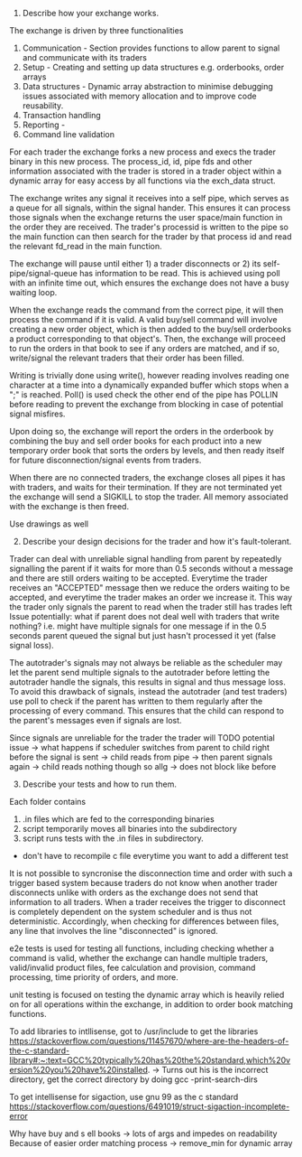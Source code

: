 1. Describe how your exchange works.

The exchange is driven by three functionalities

1. Communication - Section provides functions to allow parent to signal and 
communicate with its traders
2. Setup - Creating and setting up data structures e.g. orderbooks, order arrays
3. Data structures - Dynamic array abstraction to minimise debugging issues associated
with memory allocation and to improve code reusability. 
4. Transaction handling 
5. Reporting - 
5. Command line validation

For each trader the exchange forks a new process and execs the trader binary in this new process.
The process_id, id, pipe fds and other information associated with the trader is stored
in a trader object within a dynamic array for easy access by all functions via the exch_data struct.

The exchange writes any signal it receives into a self pipe, which serves as a queue
for all signals, within the signal hander. This ensures it can process those signals
when the exchange returns the user space/main function in the order they are received.
The trader's processid is written to the pipe so the main function
can then search for the trader by that process id and read the relevant fd_read in the main function. 

The exchange will pause until either 1) a trader disconnects or 2) its self-pipe/signal-queue has
information to be read. This is achieved using poll with an infinite time out, which
ensures the exchange does not have a busy waiting loop.

When the exchange reads the command from the correct pipe, it will then process the command
if it is valid. A valid buy/sell command will involve creating a new order object, which is 
then added to the buy/sell orderbooks a product corresponding to that object's. Then, the 
exchange will proceed to run the orders in that book to see if any orders are matched, and 
if so, write/signal the relevant traders that their order has been filled.

Writing is trivially done using write(), however reading involves reading one character
at a time into a dynamically expanded buffer which stops when a ";" is reached. Poll() is
used check the other end of the pipe has POLLIN before reading to prevent the exchange
from blocking in case of potential signal misfires.

Upon doing so, the exchange will report the orders in the orderbook by combining the buy
and sell order books for each product into a new temporary order book that sorts the orders
by levels, and then ready itself for future disconnection/signal events from traders.

When there are no connected traders, the exchange closes all pipes it has with traders,
and waits for their termination. If they are not terminated yet the exchange will send a 
SIGKILL to stop the trader. All memory associated with the exchange is then freed.


Use drawings as well


2. Describe your design decisions for the trader and how it's fault-tolerant.

Trader can deal with unreliable signal handling from parent by 
repeatedly signalling the parent if it waits for more than 0.5
seconds without a message and there are still orders waiting to be
accepted. Everytime the trader receives an "ACCEPTED" message then
we reduce the orders waiting to be accepted, and everytime the trader
makes an order we increase it. This way the trader only signals the 
parent to read when the trader still has trades left
Issue potentially: what if parent does not deal well with traders
that write nothing? i.e. might have multiple signals for one message
if in the 0.5 seconds parent queued the signal but just hasn't processed
it yet (false signal loss).

The autotrader's signals may not always be reliable as the scheduler may
let the parent send multiple signals to the autotrader before letting the autotrader
handle the signals, this results in signal and thus message loss. To avoid
this drawback of signals, instead the autotrader (and test traders) use poll
to check if the parent has written to them regularly after the processing of every 
command. This ensures that the child can respond to the parent's messages even if
signals are lost.



Since signals are unreliable for the trader the trader will 
TODO potential issue -> what happens if scheduler switches from
parent to child right before the signal is sent -> child reads from
pipe -> then parent signals again -> child reads nothing though so allg
-> does not block like before


3. Describe your tests and how to run them.

Each folder contains 
1. .in files which are fed to the corresponding binaries
2. script temporarily moves all binaries into the subdirectory
3. script runs tests with the .in files in subdirectory.
+ don't have to recompile c file everytime you want to add a different test

It is not possible to syncronise the disconnection time and order with such a 
trigger based system because traders do not know when another trader disconnects unlike
with orders as the exchange does not send that information to all traders. When a trader
receives the trigger to disconnect is completely dependent on the system scheduler and is 
thus not deterministic. Accordingly, when checking for differences between files, any line that
involves the line "disconnected" is ignored.

e2e tests is used for testing all functions, including checking whether a command is valid,
whether the exchange can handle multiple traders, valid/invalid product files, fee
calculation and provision, command processing, time priority of orders, and more.

unit testing is focused on testing the dynamic array which is heavily relied on
for all operations within the exchange, in addition to order book matching functions.



To add libraries to intllisense, got to /usr/include to get the libraries
https://stackoverflow.com/questions/11457670/where-are-the-headers-of-the-c-standard-library#:~:text=GCC%20typically%20has%20the%20standard,which%20version%20you%20have%20installed.
    -> Turns out his is the incorrect directory, get the correct directory by doing gcc -print-search-dirs


To get intellisense for sigaction, use gnu 99 as the c standard
https://stackoverflow.com/questions/6491019/struct-sigaction-incomplete-error

Why have buy and s ell books -> lots of args and impedes on readability
Because of easier order matching process -> remove_min for dynamic array
